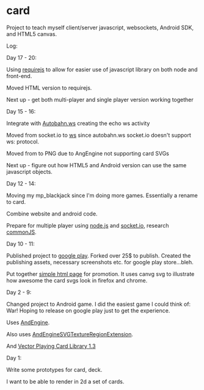 card
============

Project to teach myself client/server javascript, websockets, Android SDK, and HTML5 canvas.

Log:

Day 17 - 20:

Using <a href="http://requirejs.org/">requirejs</a> to allow for easier use of javascript library on both node and front-end.

Moved HTML version to requirejs.

Next up - get both multi-player and single player version working together

Day 15 - 16:

Integrate with <a href="http://autobahn.ws/android">Autobahn.ws</a> creating the echo ws activity

Moved from socket.io to <a href="http://einaros.github.io/ws/">ws</a> since autobahn.ws socket.io doesn't support ws: protocol. 

Moved from to PNG due to AngEngine not supporting card SVGs

Next up - figure out how HTML5 and Android version can use the same javascript objects.

Day 12 - 14:

Moving my mp_blackjack since I'm doing more games. Essentially a rename to card. 

Combine website and android code.

Prepare for multiple player using <a href="http://nodejs.org/">node.js</a> and <a href="http://socket.io/">socket.io</a>, research <a href="http://www.commonjs.org/">commonJS</a>.

Day 10 - 11:

Published project to <a href="https://play.google.com/store/apps/details?id=com.nwice.card">google play</a>.  Forked over 25$ to publish.  Created the publishing assets, necessary screenshots etc. for google play store...bleh.

Put together <a href="http://www.nwice.com/card">simple html page</a> for promotion.  It uses canvg svg to illustrate how awesome the card svgs look in firefox and chrome.

Day 2 - 9:

Changed project to Android game.  I did the easiest game I could think of:  War! Hoping to release on google play just to get the experience.

Uses <a href="http://www.andengine.org/">AndEngine</a>.

Also uses <a href="https://github.com/nicolasgramlich/AndEngineSVGTextureRegionExtension">AndEngineSVGTextureRegionExtension</a>.

And <a href="http://code.google.com/p/vectorized-playing-cards/">Vector Playing Card Library 1.3</a>

Day 1:

Write some prototypes for card, deck.

I want to be able to render in 2d a set of cards.

